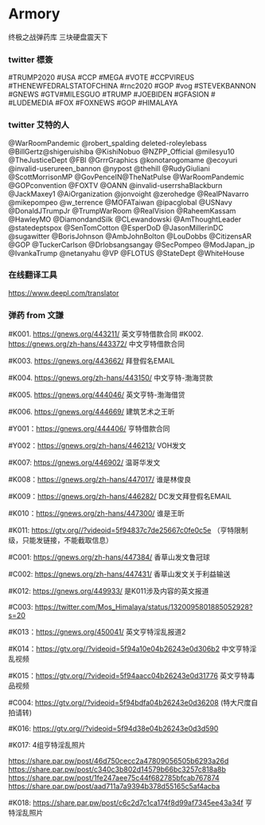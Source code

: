 # Armory
终极之战弹药库 三块硬盘震天下

### twitter 標簽 
#TRUMP2020 #USA #CCP #MEGA #VOTE #CCPVIREUS #THENEWFEDRALSTATOFCHINA #rnc2020 #GOP #vog #STEVEKBANNON  #GNEWS #GTV#MILESGUO #TRUMP #JOEBIDEN #GFASION # #LUDEMEDIA #FOX   #FOXNEWS #GOP #HIMALAYA  

### twitter 艾特的人
@WarRoomPandemic @robert_spalding deleted-roleylebass  @BillGertz@shigeruishiba @KishiNobuo @NZPP_Official @milesyu10 @TheJusticeDept @FBI  @GrrrGraphics @konotarogomame @ecoyuri @invalid-userureen_bannon @nypost @thehill @RudyGiuliani @ScottMorrisonMP @GovPenceIN@TheNatPulse @WarRoomPandemic @GOPconvention @FOXTV @OANN @invalid-userrshaBlackburn @JackMaxey1 @AiOrganization @jonvoight @zerohedge @RealPNavarro  @mikepompeo @w_terrence @MOFATaiwan @ipacglobal @USNavy @DonaldJTrumpJr @TrumpWarRoom @RealVision @RaheemKassam @HawleyMO @DiamondandSilk @CLewandowski @AmThoughtLeader @statedeptspox @SenTomCotton @EsperDoD @JasonMillerinDC @sugawitter @BorisJohnson @AmbJohnBolton @LouDobbs @CitizensAR @GOP @TuckerCarlson @Drlobsangsangay @SecPompeo @ModJapan_jp @IvankaTrump @netanyahu @VP @FLOTUS @StateDept @WhiteHouse

### 在线翻译工具 
https://www.deepl.com/translator

### 弹药 from 文謙
#K001. https://gnews.org/443211/  英文亨特借款合同
#K002. https://gnews.org/zh-hans/443372/  中文亨特借款合同 

#K003. https://gnews.org/443662/  拜登假名EMAIL 

#K004. https://gnews.org/zh-hans/443150/ 中文亨特-渤海贷款 

#K005. https://gnews.org/444046/  英文亨特-渤海借贷 

#K006. https://gnews.org/444669/  建筑艺术之王昕 

#Y001：https://gnews.org/444406/  亨特借款合同 

#Y002：https://gnews.org/zh-hans/446213/  VOH发文 

#K007: https://gnews.org/446902/  温哥华发文 

#K008：https://gnews.org/zh-hans/447017/  谁是林俊良  

#K009：https://gnews.org/zh-hans/446282/  DC发文拜登假名EMAIL 

#K010：https://gnews.org/zh-hans/447300/  谁是王昕 

#K011: https://gtv.org//?videoid=5f94837c7de25667c0fe0c5e （亨特限制级，只能发链接，不能截取信息） 

#C001: https://gnews.org/zh-hans/447384/  香草山发文鲁冠球 

#C002: https://gnews.org/zh-hans/447431/  香草山发文关于利益输送 

#K012: https://gnews.org/449933/  是K011涉及内容的英文报道 

#C003: https://twitter.com/Mos_Himalaya/status/1320095801885052928?s=20  

#K013：https://gnews.org/450041/   英文亨特淫乱报道2 

#K014：https://gtv.org//?videoid=5f94a10e04b26243e0d306b2   中文亨特淫乱视频  

#K015：https://gtv.org//?videoid=5f94aacc04b26243e0d31776   英文亨特毒品视频  

#C004: https://gtv.org//?videoid=5f94bdfa04b26243e0d36208 (特大尺度自拍请转) 

#K016: https://gtv.org//?videoid=5f94d38e04b26243e0d3d590  

#K017:  4组亨特淫乱照片 

https://share.par.pw/post/46d750cecc2a47809056505b6293a26d
https://share.par.pw/post/c340c3b802d14579b66bc3257c818a8b 
https://share.par.pw/post/1fe247aee75c44f682785bfcab767874 
https://share.par.pw/post/aad711a7a9394b378d55165c5af4acba 

#K018:  https://share.par.pw/post/c6c2d7c1ca174f8d99af7345ee43a34f 亨特淫乱照片

